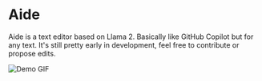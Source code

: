 # Aide

Aide is a text editor based on Llama 2. Basically like GitHub Copilot but for any text. It's still pretty early in development, feel free to contribute or propose edits.

![Demo GIF](https://github.com/breitburg/aide/assets/25728414/35cb75ad-161d-4505-944d-29c524a44f44)